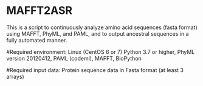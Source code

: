 # MAFFT2ASR
This is a script to continuously analyze amino acid sequences (fasta format) using MAFFT, PhyML, and PAML, and to output ancestral sequences in a fully automated manner.

#Required environment:
Linux (CentOS 6 or 7)
Python 3.7 or higher, PhyML version 20120412, PAML (codeml), MAFFT, BioPython

#Required input data: 
Protein sequence data in Fasta format (at least 3 arrays)


